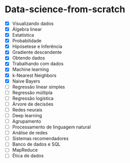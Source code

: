 # Data-science-from-scratch

- [x] Visualizando dados
- [x] Álgebra linear
- [x] Estatística
- [x] Probabilidade
- [x] Hipósetese e Inferência
- [x] Gradiente descendente 
- [x] Obtendo dados
- [x] Trabalhando com dados
- [x] Machine learning
- [x] k-Nearest Neighbors
- [x] Naive Bayers
- [ ] Regressão linear simples
- [ ] Regressão múltipla
- [ ] Regressão logística
- [ ] Árvore de decisões
- [ ] Redes neurais
- [ ] Deep learning
- [ ] Agrupamento
- [ ] Processamento de linguagem natural
- [ ] Análise de redes
- [ ] Sistemas recomendadores
- [ ] Banco de dados e SQL
- [ ] MapReduce
- [ ] Ética de dados
